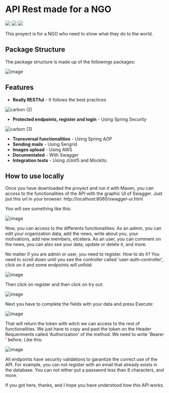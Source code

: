 # API Rest made for a NGO 
![](https://img.shields.io/github/languages/top/maxif96/ONG-Project)
![](https://img.shields.io/tokei/lines/github/maxif96/ONG-Project)
![](https://img.shields.io/github/last-commit/maxif96/ONG-Project?style=plastic)


This proyect is for a NGO who need to show what they do to the world.

## Package Structure

The package structure is made up of the followings packages:

![image](https://user-images.githubusercontent.com/87986166/189927036-096b4e5d-6d52-4898-821c-2551117082ad.png)


## Features

- **Really RESTful** - It follows the best practices

![carbon (2)](https://user-images.githubusercontent.com/87986166/189948701-4aa0a3fa-f917-492d-b267-5848f65897dc.png)

- **Protected endpoints, register and login** - Using Spring Security

![carbon (3)](https://user-images.githubusercontent.com/87986166/189949376-a841922e-3eae-463f-8be5-0699b1111343.png)

- **Transversal functionalities** - Using Spring AOP
- **Sending mails** - Using Sengrid
- **Images upload** - Using AWS
- **Documentated** - With Swagger
- **Integration tests** - Using JUnit5 and Mockito.

## How to use locally

Once you have downloaded the proyect and run it with Maven, you can access to the functionalities of the API with the graphic UI of Swagger.
Just put this url in your browser: http://localhost:8080/swagger-ui.html

You will see something like this:

![image](https://user-images.githubusercontent.com/87986166/189940857-91ca3f7e-8d96-4f6b-9a36-d59f5d321efe.png)

Now, you can access to the differents functionalities: As an admin, you can edit your organization data, add the news, write about you, your motivations, add new members, etcetera. As an user, you can comment on the news, you can also see your data, update or delete it, and more. 

No matter if you are admin or user, you need to register. How to do it?
You need to scroll down until you see the controller called 'user-auth-controller', click on it and some endpoints will unfold:

![image](https://user-images.githubusercontent.com/87986166/189944818-47adeca5-a4d0-490d-be6e-44bfffaeaeb5.png)

Then click on register and then click on try out: 

![image](https://user-images.githubusercontent.com/87986166/189945193-a788c9d5-39fb-49af-99f8-4c7d369493a5.png)

Next you have to complete the fields with your data and press Execute:

![image](https://user-images.githubusercontent.com/87986166/189945857-c1fb72f3-637a-450a-a5d9-17597dda7edc.png)

That will return the token with witch we can access to the rest of functionalities. We just have to copy and past the token on the Header Requeriments called 'Authorization' of the method. We need to write 'Bearer ' before. Like this:

![image](https://user-images.githubusercontent.com/87986166/189947397-c2c69527-fc8d-428c-b136-6778cb470773.png)

All endpoints have security validations to garantize the correct use of the API. For example, you can not register with an email that already exists in the database. You can not either put a password less than 8 characters, and more.

If you got here, thanks, and I hope you have understood how this API works.




